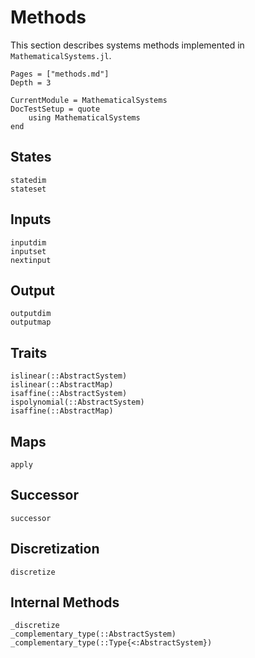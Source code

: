 # Methods

This section describes systems methods implemented in `MathematicalSystems.jl`.

```@contents
Pages = ["methods.md"]
Depth = 3
```

```@meta
CurrentModule = MathematicalSystems
DocTestSetup = quote
    using MathematicalSystems
end
```

## States

```@docs
statedim
stateset
```

## Inputs

```@docs
inputdim
inputset
nextinput
```

## Output

```@docs
outputdim
outputmap
```

## Traits

```@docs
islinear(::AbstractSystem)
islinear(::AbstractMap)
isaffine(::AbstractSystem)
ispolynomial(::AbstractSystem)
isaffine(::AbstractMap)
```

## Maps

```@docs
apply
```

## Successor

```@docs
successor
```

## Discretization

```@docs
discretize
```

## Internal Methods

```@docs
_discretize
_complementary_type(::AbstractSystem)
_complementary_type(::Type{<:AbstractSystem})
```
